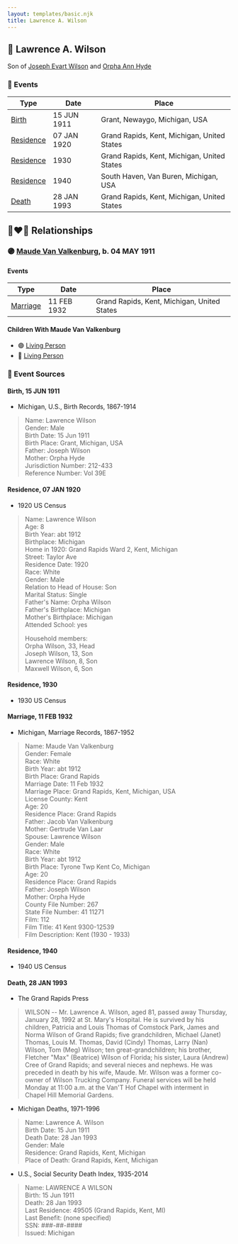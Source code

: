 ```yaml
---
layout: templates/basic.njk
title: Lawrence A. Wilson
---
```

## 🔵 Lawrence A. Wilson

Son of [Joseph Evart Wilson](/people/5/57306025) and [Orpha Ann Hyde](/people/6/63932813)

### 📆 Events

Type | Date | Place
------ | ------ | ------
[Birth](#event-event-2) | 15 JUN 1911 | Grant, Newaygo, Michigan, USA
[Residence](#event-event-0) | 07 JAN 1920 | Grand Rapids, Kent, Michigan, United States
[Residence](#event-event-1) | 1930 | Grand Rapids, Kent, Michigan, United States
[Residence](#event-event-2) | 1940 | South Haven, Van Buren, Michigan, USA
[Death](#event-event-6) | 28 JAN 1993 | Grand Rapids, Kent, Michigan, United States

## 👩‍❤️‍👨 Relationships

### 🟣 [Maude Van Valkenburg](/people/4/43859609), b. 04 MAY 1911

#### Events

Type | Date | Place
------ | ------ | ------
[Marriage](#event-family-0-event-0) | 11 FEB 1932 | Grand Rapids, Kent, Michigan, United States
#### Children With Maude Van Valkenburg
* 🟣 [Living Person](/people/1/19809296)
* 🔵 [Living Person](/people/4/44847084)
### 📰 Event Sources

#### <a id="event-event-2"></a> Birth, 15 JUN 1911
* Michigan, U.S., Birth Records, 1867-1914
>   
  > Name: Lawrence Wilson  
  > Gender: Male  
  > Birth Date: 15 Jun 1911  
  > Birth Place: Grant, Michigan, USA  
  > Father: Joseph Wilson  
  > Mother: Orpha Hyde  
  > Jurisdiction Number: 212-433  
  > Reference Number: Vol 39E  
  >

#### <a id="event-event-0"></a> Residence, 07 JAN 1920
* 1920 US Census
>   
  > Name: Lawrence Wilson  
  > Age: 8  
  > Birth Year: abt 1912  
  > Birthplace: Michigan  
  > Home in 1920: Grand Rapids Ward 2, Kent, Michigan  
  > Street: Taylor Ave  
  > Residence Date: 1920  
  > Race: White  
  > Gender: Male  
  > Relation to Head of House: Son  
  > Marital Status: Single  
  > Father's Name: Orpha Wilson  
  > Father's Birthplace: Michigan  
  > Mother's Birthplace: Michigan  
  > Attended School: yes  
  >   
  > Household members:  
  > Orpha Wilson, 33, Head  
  > Joseph Wilson, 13, Son  
  > Lawrence Wilson, 8, Son  
  > Maxwell Wilson, 6, Son

#### <a id="event-event-1"></a> Residence, 1930
* 1930 US Census

#### <a id="event-family-0-event-0"></a> Marriage, 11 FEB 1932
* Michigan, Marriage Records, 1867-1952
>   
  > Name: Maude Van Valkenburg  
  > Gender: Female  
  > Race: White  
  > Birth Year: abt 1912  
  > Birth Place: Grand Rapids  
  > Marriage Date: 11 Feb 1932  
  > Marriage Place: Grand Rapids, Kent, Michigan, USA  
  > License County: Kent  
  > Age: 20  
  > Residence Place: Grand Rapids  
  > Father: Jacob Van Valkenburg  
  > Mother: Gertrude Van Laar  
  > Spouse: Lawrence Wilson  
  > Gender: Male  
  > Race: White  
  > Birth Year: abt 1912  
  > Birth Place: Tyrone Twp Kent Co, Michigan  
  > Age: 20  
  > Residence Place: Grand Rapids  
  > Father: Joseph Wilson  
  > Mother: Orpha Hyde  
  > County File Number: 267  
  > State File Number: 41 11271  
  > Film: 112  
  > Film Title: 41 Kent 9300-12539  
  > Film Description: Kent (1930 - 1933)

#### <a id="event-event-2"></a> Residence, 1940
* 1940 US Census
#### <a id="event-event-6"></a> Death, 28 JAN 1993
* The Grand Rapids Press
>   
  > WILSON -- Mr. Lawrence A. Wilson, aged 81, passed away Thursday, January 28, 1992 at St. Mary's Hospital. He is survived by his children, Patricia and Louis Thomas of Comstock Park, James and Norma Wilson of Grand Rapids; five grandchildren, Michael (Janet) Thomas, Louis M. Thomas, David (Cindy) Thomas, Larry (Nan) Wilson, Tom (Meg) Wilson; ten great-grandchildren; his brother, Fletcher "Max" (Beatrice) Wilson of Florida; his sister, Laura (Andrew) Cree of Grand Rapids; and several nieces and nephews. He was preceded in death by his wife, Maude. Mr. Wilson was a former co-owner of Wilson Trucking Company. Funeral services will be held Monday at 11:00 a.m. at the Van'T Hof Chapel with interment in Chapel Hill Memorial Gardens.
* Michigan Deaths, 1971-1996
>   
  > Name:  Lawrence A. Wilson  
  > Birth Date: 15 Jun 1911  
  > Death Date: 28 Jan 1993  
  > Gender: Male  
  > Residence: Grand Rapids, Kent, Michigan  
  > Place of Death: Grand Rapids, Kent, Michigan
* U.S., Social Security Death Index, 1935-2014
>   
  > Name: LAWRENCE A WILSON  
  > Birth: 15 Jun 1911  
  > Death: 28 Jan 1993  
  > Last Residence: 49505 (Grand Rapids, Kent, MI)  
  > Last Benefit: (none specified)  
  > SSN: ###-##-####  
  > Issued: Michigan
